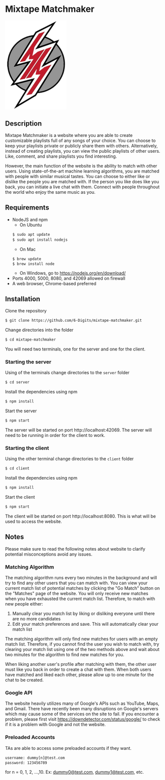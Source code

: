 # Mixtape Matchmaker

<img src="src/assets/logo.png" width="200">

## Description

Mixtape Matchmaker is a website where you are able to create customizable playlists full of any songs of your choice. You can choose to keep your playlists private or publicly share them with others. Alternatively, instead of creating playlists, you can view the public playlists of other users. Like, comment, and share playlists you find interesting. 

However, the main function of the website is the ability to match with other users. Using state-of-the-art machine learning algorithms, you are matched with people with similar musical tastes. You can choose to either like or dislike the people you are matched with. If the person you like does like you back, you can initiate a live chat with them. Connect with people throughout the world who enjoy the same music as you.


## Requirements

* NodeJS and npm
	- On Ubuntu 
	```bash
	$ sudo apt update
	$ sudo apt install nodejs
	```
	- On Mac
	```
	$ brew update
	$ brew install node
	```
	- On Windows, go to https://nodejs.org/en/download/
* Ports 4000, 5000, 8080, and 42069 allowed on firewall
* A web browser, Chrome-based preferred

## Installation

Clone the repository
```bash
$ git clone https://github.com/6-Digits/mixtape-matchmaker.git
```
Change directories into the folder
```bash
$ cd mixtape-matchmaker
```
You will need two terminals, one for the server and one for the client.

### Starting the server
Using of the terminals change directories to the `server` folder
```bash
$ cd server
```
Install the dependencies using npm
```bash
$ npm install
```
Start the server
```bash
$ npm start
```
The server will be started on port http://localhost:42069. The server will need to be running in order for the client to work. 

### Starting the client
Using the other terminal change directories to the `client` folder
```bash
$ cd client
```
Install the dependencies using npm
```bash
$ npm install
```
Start the client
```bash
$ npm start
```
The client will be started on port http://localhost:8080. This is what will be used to access the website.  

## Notes

Please make sure to read the following notes about website to clarify potential misconceptions avoid any issues. 

### Matching Algorithm

The matching algorithm runs every two minutes in the background and will try to find any other users that you can match with. You can view your current match list of potential matches by clicking the "Go Match" button on the "Matches" page of the website. You will only receive new matches when you have exhausted the current match list. Therefore, to match with new people either:

1. Manually clear you match list by liking or disliking everyone until there are no more candidates
2. Edit your match preferences and save. This will automatically clear your match list

The matching algorithm will only find new matches for users with an empty match list. Therefore, if you cannot find the user you wish to match with, try clearing your match list using one of the two methods above and wait about two minutes for the algorithm to find new matches for you. 

When liking another user's profile after matching with them, the other user must like you back in order to create a chat with them. When both users have matched and liked each other, please allow up to one minute for the chat to be created. 

### Google API

The website heavily utilizes many of Google's APIs such as YouTube, Maps, and Gmail. There have recently been many disruptions on Google's servers which may cause some of the services on the site to fail. If you encounter a problem, please first visit https://downdetector.com/status/google/ to check if it is a problem with Google and not the website. 

### Preloaded Accounts

TAs are able to access some preloaded accounts if they want. 
```
username: dummy[n]@test.com
password: 123456789
```
for n = 0, 1, 2, ...,10. Ex: dummy0@test.com, dummy1@test.com, etc.
